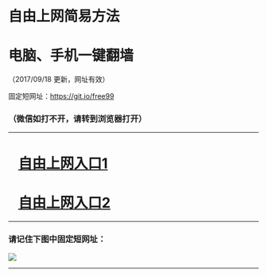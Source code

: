 ﻿# 自由上网简易方法

# 电脑、手机一键翻墙

（2017/09/18 更新，网址有效）

固定短网址：https://git.io/free99

### （微信如打不开，请转到浏览器打开）


***





# &nbsp;&nbsp; <a href="http://ft887228042.fwq-tz1005.info/fwqtz01.html?t=09180011001 " target="_blank">自由上网入口1</a>
# &nbsp;&nbsp; <a href="http://ft2156712629.fwq-tz1006.info/fwqtz02.html?t=0918001868 " target="_blank">自由上网入口2</a>
***

### 请记住下图中固定短网址：

<img src="https://s3-us-west-2.amazonaws.com/fwq-1001/yjfq-20170905okok.png" /> 


***

